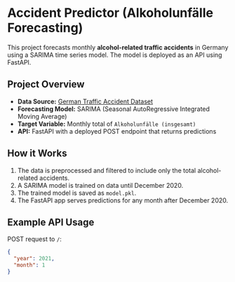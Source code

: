 # Accident Predictor (Alkoholunfälle Forecasting)

This project forecasts monthly **alcohol-related traffic accidents** in Germany using a SARIMA time series model. The model is deployed as an API using FastAPI.

## Project Overview

- **Data Source:** [German Traffic Accident Dataset](https://www-genesis.destatis.de/)
- **Forecasting Model:** SARIMA (Seasonal AutoRegressive Integrated Moving Average)
- **Target Variable:** Monthly total of `Alkoholunfälle (insgesamt)`
- **API:** FastAPI with a deployed POST endpoint that returns predictions

##  How it Works

1. The data is preprocessed and filtered to include only the total alcohol-related accidents.
2. A SARIMA model is trained on data until December 2020.
3. The trained model is saved as `model.pkl`.
4. The FastAPI app serves predictions for any month after December 2020.

## Example API Usage

POST request to `/`:

```json
{
  "year": 2021,
  "month": 1
}
